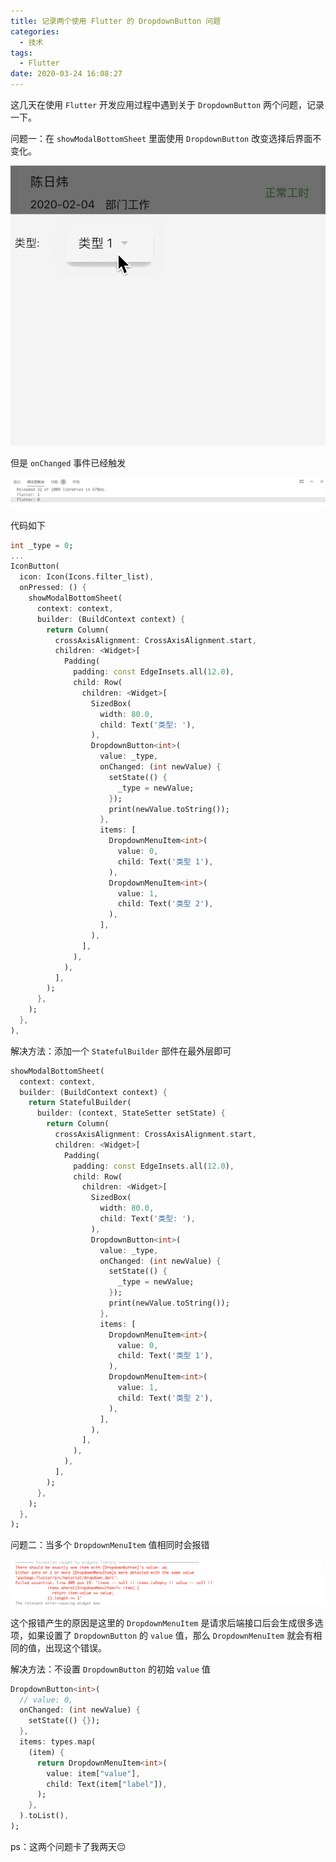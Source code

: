 ```yaml
---
title: 记录两个使用 Flutter 的 DropdownButton 问题
categories:
  - 技术
tags:
  - Flutter
date: 2020-03-24 16:08:27
---
```


这几天在使用 `Flutter` 开发应用过程中遇到关于 `DropdownButton` 两个问题，记录一下。

问题一：在 `showModalBottomSheet` 里面使用 `DropdownButton` 改变选择后界面不变化。

![no-change](./images/flutter-dropdown-problem/dropdown-no-change.gif)

但是 `onChanged` 事件已经触发

![console](./images/flutter-dropdown-problem/console.png)

代码如下
```dart
int _type = 0;
...
IconButton(
  icon: Icon(Icons.filter_list),
  onPressed: () {
    showModalBottomSheet(
      context: context,
      builder: (BuildContext context) {
        return Column(
          crossAxisAlignment: CrossAxisAlignment.start,
          children: <Widget>[
            Padding(
              padding: const EdgeInsets.all(12.0),
              child: Row(
                children: <Widget>[
                  SizedBox(
                    width: 80.0,
                    child: Text('类型: '),
                  ),
                  DropdownButton<int>(
                    value: _type,
                    onChanged: (int newValue) {
                      setState(() {
                        _type = newValue;
                      });
                      print(newValue.toString());
                    },
                    items: [
                      DropdownMenuItem<int>(
                        value: 0,
                        child: Text('类型 1'),
                      ),
                      DropdownMenuItem<int>(
                        value: 1,
                        child: Text('类型 2'),
                      ),
                    ],
                  ),
                ],
              ),
            ),
          ],
        );
      },
    );
  },
),
```

解决方法：添加一个 `StatefulBuilder` 部件在最外层即可

```dart
showModalBottomSheet(
  context: context,
  builder: (BuildContext context) {
    return StatefulBuilder(
      builder: (context, StateSetter setState) {
        return Column(
          crossAxisAlignment: CrossAxisAlignment.start,
          children: <Widget>[
            Padding(
              padding: const EdgeInsets.all(12.0),
              child: Row(
                children: <Widget>[
                  SizedBox(
                    width: 80.0,
                    child: Text('类型: '),
                  ),
                  DropdownButton<int>(
                    value: _type,
                    onChanged: (int newValue) {
                      setState(() {
                        _type = newValue;
                      });
                      print(newValue.toString());
                    },
                    items: [
                      DropdownMenuItem<int>(
                        value: 0,
                        child: Text('类型 1'),
                      ),
                      DropdownMenuItem<int>(
                        value: 1,
                        child: Text('类型 2'),
                      ),
                    ],
                  ),
                ],
              ),
            ),
          ],
        );
      },
    );
  },
);
```

问题二：当多个 `DropdownMenuItem` 值相同时会报错

![crash](./images/flutter-dropdown-problem/crash.png)

这个报错产生的原因是这里的 `DropdownMenuItem` 是请求后端接口后会生成很多选项，如果设置了 `DropdownButton` 的 `value` 值，那么 `DropdownMenuItem` 就会有相同的值，出现这个错误。

解决方法：不设置 `DropdownButton` 的初始 `value` 值

```dart
DropdownButton<int>(
  // value: 0,
  onChanged: (int newValue) {
    setState(() {});
  },
  items: types.map(
    (item) {
      return DropdownMenuItem<int>(
        value: item["value"],
        child: Text(item["label"]),
      );
    },
  ).toList(),
);
```

ps：这两个问题卡了我两天😔
